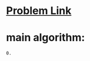 # <a href='https://www.hackerrank.com/contests/projecteuler/challenges/euler021/problem'> Problem Link </a>
# main algorithm: 
    0. 